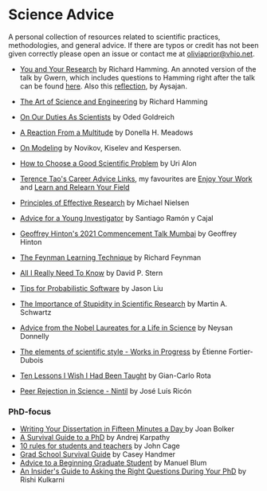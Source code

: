 # Science Advice
A personal collection of resources related to scientific practices, methodologies, and general advice. If there are typos or credit has not been given correctly please open an issue or contact me at oliviaprior@vhio.net.


- [You and Your Research](https://d37ugbyn3rpeym.cloudfront.net/stripe-press/TAODSAE_zine_press.pdf) by Richard Hamming. An annoted version of the talk by Gwern, which includes questions to Hamming right after the talk can be found [here](https://gwern.net/doc/science/1986-hamming). Also this [reflection](https://www.lesswrong.com/posts/kLRN3uZMawshPBL9D/a-reflection-on-richard-hamming-s-you-and-your-research), by Aysajan.
- [The Art of Science and Engineering](https://press.stripe.com/the-art-of-doing-science-and-engineering) by Richard Hamming
- [On Our Duties As Scientists](https://www.wisdom.weizmann.ac.il/~oded/PSX/duties+p.pdf) by Oded Goldreich
- [A Reaction From a Multitude](https://donellameadows.org/archives/a-reaction-from-a-multitude/) by Donella H. Meadows
- [On Modeling](https://onlinelibrary.wiley.com/doi/10.1002/mrm.27101) by Novikov, Kiselev and Kespersen.


- [How to Choose a Good Scientific Problem](https://www.cell.com/fulltext/S1097-2765%2809%2900641-8) by Uri Alon
- [Terence Tao's Career Advice Links](https://terrytao.wordpress.com/career-advice/), my favourites are [Enjoy Your Work](https://terrytao.wordpress.com/career-advice/enjoy-your-work/) and [Learn and Relearn Your Field](https://terrytao.wordpress.com/career-advice/learn-and-relearn-your-field/)
- [Principles of Effective Research](https://michaelnielsen.org/blog/principles-of-effective-research/) by Michael Nielsen
- [Advice for a Young Investigator](https://www.ncbi.nlm.nih.gov/pmc/articles/PMC5198756/) by Santiago Ramón y Cajal
- [Geoffrey Hinton's 2021 Commencement Talk Mumbai](https://www.cs.toronto.edu/~hinton/HintonMumbai.pdf) by Geoffrey Hinton
- [The Feynman Learning Technique](https://fs.blog/feynman-learning-technique/) by Richard Feynman
- [All I Really Need To Know](http://theory.caltech.edu/~preskill/all-i-really-need-to-know.pdf) by David P. Stern
- [Tips for Probabilistic Software](https://jxnl.github.io/blog/writing/2024/01/19/tips-probabilistic-software/) by Jason Liu
- [The Importance of Stupidity in Scientific Research](https://web.stanford.edu/~fukamit/schwartz-2008.pdf) by Martin A. Schwartz
- [Advice from the Nobel Laureates for a Life in Science](https://mediatheque.lindau-nobel.org/topics/2018-advice-from-the-nobel-laureates-for-a-life-in-science) by Neysan Donnelly
- [The elements of scientific style - Works in Progress](https://worksinprogress.co/issue/the-elements-of-scientific-style/) by Étienne Fortier-Dubois
- [Ten Lessons I Wish I Had Been Taught](https://www.ams.org/notices/199701/comm-rota.pdf) by Gian-Carlo Rota
- [Peer Rejection in Science - Nintil](https://nintil.com/discoveries-ignored?s=09) by José Luís Ricón

### PhD-focus

- [Writing Your Dissertation in Fifteen Minutes a Day
](https://www.cs.umb.edu/~eb/joan/diss15/index.html) by Joan Bolker
- [A Survival Guide to a PhD](https://karpathy.github.io/2016/09/07/phd/) by Andrej Karpathy
- [10 rules for students and teachers](https://www.openculture.com/2018/07/10-rules-for-students-and-teachers.html) by John Cage
- [Grad School Survival Guide](https://docs.google.com/document/d/1J69h9OEmlW4tgdjoXNA_LluFmBjtixkzI65tEGIVUW4/edit?pli=1) by  Casey Handmer
- [Advice to a Beginning Graduate Student](https://www.cs.cmu.edu/~mblum/research/pdf/grad.html) by Manuel Blum
- [An Insider's Guide to Asking the Right Questions During Your PhD](https://newscience.org/asking-the-right-questions/) by Rishi Kulkarni

